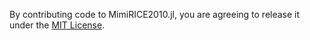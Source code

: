 By contributing code to MimiRICE2010.jl, you are agreeing to release it under the [MIT License](https://github.com/anthofflab/MimiRICE2010.jl/blob/master/LICENSE.md).
